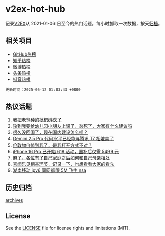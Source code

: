 # v2ex-hot-hub

 记录[V2EX](https://www.v2ex.com/)从 2021-01-06 日至今的热门话题。每小时抓取一次数据，按天[归档](archives)。
 
 ## 相关项目

- [GitHub热榜](https://github.com/it985/github-hot-hub)
- [知乎热榜](https://github.com/it985/zhihu-hot-hub)
- [微博热榜](https://github.com/it985/weibo-hot-hub)
- [头条热榜](https://github.com/it985/toutiao-hot-hub)
- [抖音热榜](https://github.com/it985/douyin-hot-hub)


 `更新时间：2025-05-12 01:03:43 +0800`

## 热议话题

1. [我把老爸种的枇杷树砍了](https://www.v2ex.com/t/1130950)
1. [轮到我要给幼儿园小朋友上课了，愁死了，大家有什么建议吗](https://www.v2ex.com/t/1130936)
1. [很久没回国了，现在国内建设怎么样？](https://www.v2ex.com/t/1130924)
1. [Gemini 2.5 Pro 代码水平已经能与腾讯 T7 相媲美了](https://www.v2ex.com/t/1130938)
1. [伦敦物价惊到我了，是我打开方式不对？](https://www.v2ex.com/t/1130996)
1. [iPhone 16 Pro 已开始 618 活动，国补后仅需 5499 元](https://www.v2ex.com/t/1130942)
1. [麻了，各位有了自己家庭之后如何和自己母亲相处](https://www.v2ex.com/t/1130925)
1. [喜闻乐见相亲环节，记录一下，也想看看大家的看法](https://www.v2ex.com/t/1131014)
1. [湖南移动 ipv6 同网都限 5M 飞牛 nsa](https://www.v2ex.com/t/1130992)

## 历史归档

[archives](archives)

## License

See the [LICENSE](LICENSE) file for license rights and limitations (MIT).
